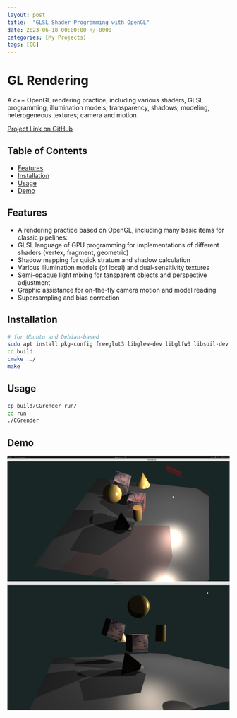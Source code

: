 ```yaml
---
layout: post
title:  "GLSL Shader Programming with OpenGL"
date: 2023-06-18 00:00:00 +/-0000
categories: [My Projects]
tags: [CG]
---
```


# GL Rendering

A c++ OpenGL rendering practice, including various shaders, GLSL programming, illumination models; transparency, shadows; modeling, heterogeneous textures; camera and motion.

[Project Link on GitHub](https://github.com/Furkath/GL-Rendering)

## Table of Contents

- [Features](#features)
- [Installation](#installation)
- [Usage](#usage)
- [Demo](#demo)
<!-- [Contributing](#contributing) -->
<!-- [License](#license) -->
<!-- [Acknowledgements](#acknowledgements) -->

## Features

- A rendering practice based on OpenGL, including many basic items for classic pipelines:
- GLSL language of GPU programming for implementations of different shaders (vertex, fragment, geometric)
- Shadow mapping for quick stratum and shadow calculation
- Various illumination models (of local) and dual-sensitivity textures
- Semi-opaque light mixing for tansparent objects and perspective adjustment
- Graphic assistance for on-the-fly camera motion and model reading
- Supersampling and bias correction 

## Installation

<!-- Provide instructions on how to install and set up your project. Include any dependencies and steps needed for a successful installation. -->

```bash
# for Ubuntu and Debian-based
sudo apt install pkg-config freeglut3 libglew-dev libglfw3 libsoil-dev libglm-dev
cd build
cmake ../
make
```

## Usage

<!-- Explain how to use your project. Include examples or code snippets if applicable. -->
  
```bash
cp build/CGrender run/
cd run
./CGrender
```
## Demo
![Scene_Demo_1](assets/images/OpenGL/16-41-53.png)
![Scene_Demo_2](assets/images/OpenGL/15-24-34.png)

